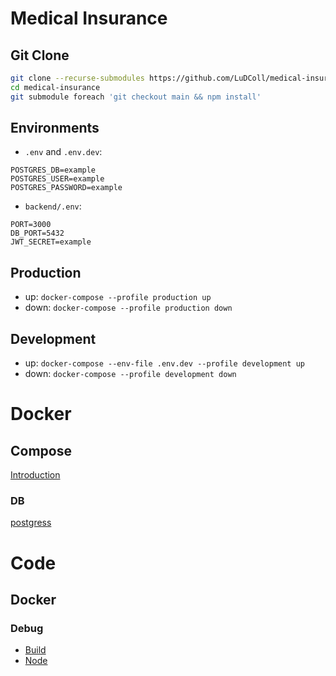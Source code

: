 # Medical Insurance

## Git Clone

```bash
git clone --recurse-submodules https://github.com/LuDColl/medical-insurance.git
cd medical-insurance
git submodule foreach 'git checkout main && npm install'
```

## Environments

- `.env` and `.env.dev`:

```
POSTGRES_DB=example
POSTGRES_USER=example
POSTGRES_PASSWORD=example
```

- `backend/.env`:

```
PORT=3000
DB_PORT=5432
JWT_SECRET=example
```

## Production

- up: `docker-compose --profile production up`
- down: `docker-compose --profile production down`

## Development

- up: `docker-compose --env-file .env.dev --profile development up`
- down: `docker-compose --profile development down`

# Docker

## Compose

[Introduction](https://docs.docker.com/compose/intro/compose-application-model)

### DB

[postgress](https://hub.docker.com/_/postgres)

# Code

## Docker

### Debug

- [Build](https://code.visualstudio.com/docs/containers/reference)
- [Node](https://code.visualstudio.com/docs/containers/debug-node)
